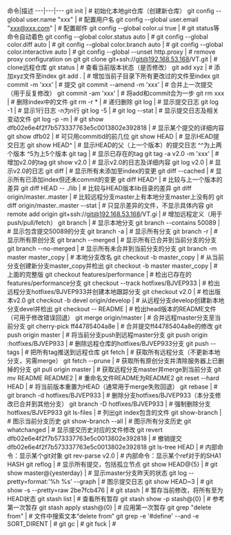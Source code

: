 命令|描述
---|---|---
git init                                                 | # 初始化本地git仓库（创建新仓库）
git config --global user.name "xxx"                      | # 配置用户名
git config --global user.email "xxx@xxx.com"             | # 配置邮件
git config --global color.ui true                        | # git status等命令自动着色
git config --global color.status auto					 | #
git config --global color.diff auto                      | #
git config --global color.branch auto                    | #
git config --global color.interactive auto               | #
git config --global --unset http.proxy                   | # remove  proxy configuration on git
git clone git+ssh://git@192.168.53.168/VT.git            | # clone远程仓库
git status                                               | # 查看当前版本状态（是否修改）
git add xyz                                              | # 添加xyz文件至index
git add .                                                | # 增加当前子目录下所有更改过的文件至index
git commit -m 'xxx'                                      | # 提交
git commit --amend -m 'xxx'                              | # 合并上一次提交（用于反复修改）
git commit -am 'xxx'                                     | # 将add和commit合为一步
git rm xxx                                               | # 删除index中的文件
git rm -r *                                              | # 递归删除
git log                                                  | # 显示提交日志
git log -1                                               | # 显示1行日志 -n为n行
git log -5												 | #
git log --stat                                           | # 显示提交日志及相关变动文件
git log -p -m											 | #
git show dfb02e6e4f2f7b573337763e5c0013802e392818        | # 显示某个提交的详细内容
git show dfb02                                           | # 可只用commitid的前几位
git show HEAD                                            | # 显示HEAD提交日志
git show HEAD^                                           | # 显示HEAD的父（上一个版本）的提交日志 ^^为上两个版本 ^5为上5个版本
git tag                                                  | # 显示已存在的tag
git tag -a v2.0 -m 'xxx'                                 | # 增加v2.0的tag
git show v2.0                                            | # 显示v2.0的日志及详细内容
git log v2.0                                             | # 显示v2.0的日志
git diff                                                 | # 显示所有未添加至index的变更
git diff --cached                                        | # 显示所有已添加index但还未commit的变更
git diff HEAD^                                           | # 比较与上一个版本的差异
git diff HEAD -- ./lib                                   | # 比较与HEAD版本lib目录的差异
git diff origin/master..master                           | # 比较远程分支master上有本地分支master上没有的
git diff origin/master..master --stat                    | # 只显示差异的文件，不显示具体内容
git remote add origin git+ssh://git@192.168.53.168/VT.gi | # 增加远程定义（用于push/pull/fetch）
git branch                                               | # 显示本地分支
git branch --contains 50089                              | # 显示包含提交50089的分支
git branch -a                                            | # 显示所有分支
git branch -r                                            | # 显示所有原创分支
git branch --merged                                      | # 显示所有已合并到当前分支的分支
git branch --no-merged                                   | # 显示所有未合并到当前分支的分支
git branch -m master master_copy                         | # 本地分支改名
git checkout -b master_copy                              | # 从当前分支创建新分支master_copy并检出
git checkout -b master master_copy                       | # 上面的完整版
git checkout features/performance                        | # 检出已存在的features/performance分支
git checkout --track hotfixes/BJVEP933                   | # 检出远程分支hotfixes/BJVEP933并创建本地跟踪分支
git checkout v2.0                                        | # 检出版本v2.0
git checkout -b devel origin/develop                     | # 从远程分支develop创建新本地分支devel并检出
git checkout -- README                                   | # 检出head版本的README文件（可用于修改错误回退）
git merge origin/master                                  | # 合并远程master分支至当前分支
git cherry-pick ff44785404a8e                            | # 合并提交ff44785404a8e的修改
git push origin master                                   | # 将当前分支push到远程master分支
git push origin :hotfixes/BJVEP933                       | # 删除远程仓库的hotfixes/BJVEP933分支
git push --tags                                          | # 把所有tag推送到远程仓库
git fetch                                                | # 获取所有远程分支（不更新本地分支，另需merge）
git fetch --prune                                        | # 获取所有原创分支并清除服务器上已删掉的分支
git pull origin master                                   | # 获取远程分支master并merge到当前分支
git mv README README2                                    | # 重命名文件README为README2
git reset --hard HEAD                                    | # 将当前版本重置为HEAD（通常用于merge失败回退）
git rebase                                               | #
git branch -d hotfixes/BJVEP933                          | # 删除分支hotfixes/BJVEP933（本分支修改已合并到其他分支）
git branch -D hotfixes/BJVEP933                          | # 强制删除分支hotfixes/BJVEP933
git ls-files                                             | # 列出git index包含的文件
git show-branch                                          | # 图示当前分支历史
git show-branch --all                                    | # 图示所有分支历史
git whatchanged                                          | # 显示提交历史对应的文件修改
git revert dfb02e6e4f2f7b573337763e5c0013802e392818      | # 撤销提交dfb02e6e4f2f7b573337763e5c0013802e392818
git ls-tree HEAD                                         | # 内部命令：显示某个git对象
git rev-parse v2.0                                       | # 内部命令：显示某个ref对于的SHA1 HASH
git reflog                                               | # 显示所有提交，包括孤立节点
git show HEAD@{5}                                        | #
git show master@{yesterday}                              | # 显示master分支昨天的状态
git log --pretty=format:'%h %s' --graph                  | # 图示提交日志
git show HEAD~3                                          | #
git show -s --pretty=raw 2be7fcb476                      | #
git stash                                                | # 暂存当前修改，将所有至为HEAD状态
git stash list                                           | # 查看所有暂存
git stash show -p stash@{0}                              | # 参考第一次暂存
git stash apply stash@{0}                                | # 应用第一次暂存
git grep "delete from"                                   | # 文件中搜索文本“delete from”
git grep -e '#define' --and -e SORT_DIRENT               | #
git gc                                                   | #
git fsck                                                 | #